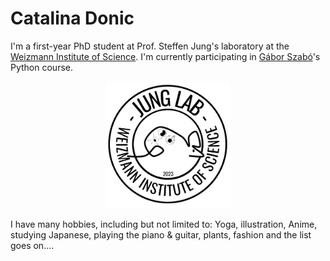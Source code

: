 # Catalina Donic
I'm a first-year PhD student at Prof. Steffen Jung's laboratory at the [Weizmann Institute of Science](https://www.weizmann.ac.il/pages/).
I'm currently participating in [Gábor Szabó](https://szabgab.com/)'s Python course.

<p align="center">
  <img src="Images/Jung%20Logo.jpg" width="200">
</p>

I have many hobbies, including but not limited to: Yoga, illustration, Anime, studying Japanese, playing the piano & guitar, plants, fashion and the list goes on....
